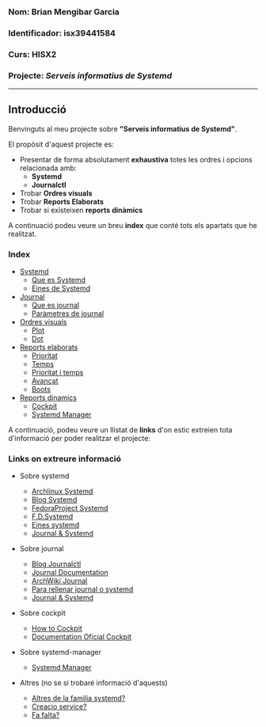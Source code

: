 ### Nom: Brian Mengibar Garcia

### Identificador: isx39441584

### Curs: HISX2

### Projecte: _Serveis informatius de Systemd_
---------------------------------------------------
<!--
# Para corregir en casa faltas: [isx39441584@i10 projecte-final]$ aspell --lang=ca check ARCHIVO
-->

## Introducció

Benvinguts al meu projecte sobre **"Serveis informatius de Systemd"**.

El propòsit d'aquest projecte es:
* Presentar de forma absolutament **exhaustiva** totes les ordres i opcions relacionada amb:
  * **Systemd**
  * **Journalctl**
* Trobar **Ordres visuals**
* Trobar **Reports Elaborats**
* Trobar si existeixen **reports dinàmics**

A continuació podeu veure un breu **index** que conté tots els apartats 
que he realitzat.

### Index

* [Systemd](systemd.md#systemd)
  * [Que es Systemd](systemd.md#que-es-systemd)
  * [Eines de Systemd](eines_systemd.md#explorant-analyze)
* [Journal](journal.md#journal)
  * [Que es journal](journal.md#que-es-journal)
  * [Paràmetres de journal](journal.md#parametres-de-journalctl)
* [Ordres visuals](ordres_visuals.md#ordres-visuals)
  * [Plot](ordres_visuals.md#explorant-plot)
  * [Dot](ordres_visuals.md#explorant-dot)
* [Reports elaborats](reports_elaborats.md#reports-elaborats)
  * [Prioritat](reports_elaborats.md#per-prioritat)
  * [Temps](reports_elaborats.md#per-temps)
  * [Prioritat i temps](reports_elaborats.md#filtrat-per-prioritat-i-temps)
  * [Avançat](reports_elaborats.md#filtrat-avan%C3%A7at)
  * [Boots](reports_elaborats.md#filtrat-per-boots)
* [Reports dinamics](reports_dinamics.md#reports-dinamics)
  * [Cockpit](reports_dinamics.md#que-es-cockpit)
  * [Systemd Manager](reports_dinamics.md#que-es-systemd-manager)

A continuació, podeu veure un llistat de **links** d'on estic extreien 
tota d'informació per poder realitzar el projecte:

### Links on extreure informació

* Sobre systemd
  * [Archlinux Systemd](https://wiki.archlinux.org/index.php/systemd)
  * [Blog Systemd](http://www.rafaelrojas.net/2012/08/24/entendiendo-a-systemd/)
  * [FedoraProject Systemd](https://fedoraproject.org/wiki/Systemd)
  * [F.D.Systemd](https://docs.fedoraproject.org/en-US/Fedora/24/html/System_Administrators_Guide/ch-Services_and_Daemons.html)
  * [Eines systemd](https://diversidadyunpocodetodo.blogspot.com.es/2016/07/systemd-analyze-kcm-systemadm-systemctl.html)
  * [Journal & Systemd](http://www.elarraydejota.com/guia-tecnica-de-gestion-de-servicios-en-systemd-para-administradores-de-sistemas/)

* Sobre journal
  * [Blog Journalctl](https://juncotic.com/journalctl-comandos-interesantes/)
  * [Journal Documentation](https://docs.fedoraproject.org/en-US/Fedora/24/html/System_Administrators_Guide/s1-Using_the_Journal.html)
  * [ArchWiki Journal](https://wiki.archlinux.org/index.php/Systemd#Journal)
  * [Para rellenar journal o systemd](http://www.elarraydejota.com/guia-tecnica-de-gestion-de-servicios-en-systemd-para-administradores-de-sistemas/)
  * [Journal & Systemd](http://www.elarraydejota.com/guia-tecnica-de-gestion-de-servicios-en-systemd-para-administradores-de-sistemas/)

* Sobre cockpit
  * [How to Cockpit](https://www.liquidweb.com/kb/how-to-use-cockpit-in-fedora-23/)
  * [Documentation Oficial Cockpit](http://cockpit-project.org/guide/latest/)

* Sobre systemd-manager
  * [Systemd Manager](https://copr.fedorainfracloud.org/coprs/nunodias/systemd-manager/)

* Altres (no se si trobaré informació d'aquests)
  * [Altres de la familia systemd?]( https://wiki.christophchamp.com/index.php?title=Systemd#timedatectl)
  * [Creacio service?](https://www.tecmint.com/create-new-service-units-in-systemd/)
  * [Fa falta?](https://www.digitalocean.com/community/tutorials/how-to-use-systemctl-to-manage-systemd-services-and-units)


